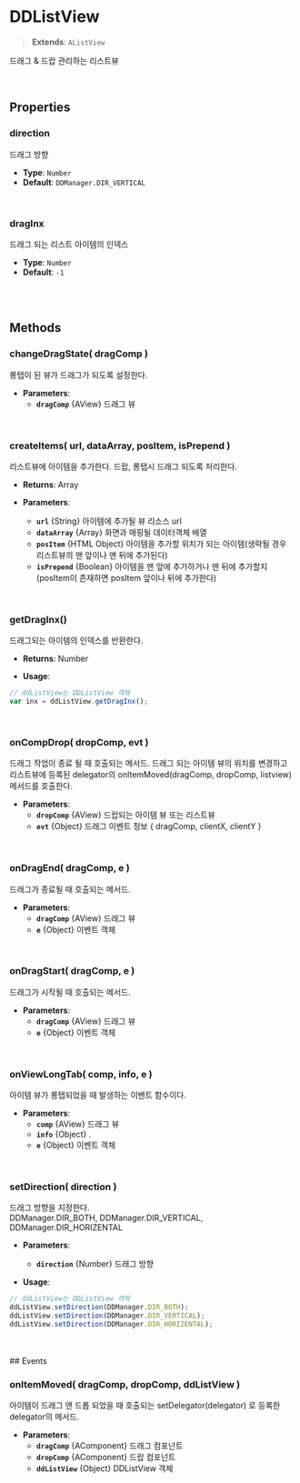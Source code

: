 # DDListView
> **Extends**: `AListView`

드래그 & 드랍 관리하는 리스트뷰

<br/>

## Properties


### direction

드래그 방향

* **Type**: `Number`
* **Default**: `DDManager.DIR_VERTICAL`

<br/>

### dragInx

드래그 되는 리스트 아이템의 인덱스

* **Type**: `Number`
* **Default**: `-1`

<br/>
<br/>

## Methods

### changeDragState( dragComp )

롱탭이 된 뷰가 드래그가 되도록 설정한다.

* **Parameters**: 
	* **`dragComp`** {AView} 드래그 뷰

<br/>

### createItems( url, dataArray, posItem, isPrepend )

리스트뷰에 아이템을 추가한다. 드랍, 롱탭시 드래그 되도록 처리한다.

* **Returns**: Array

* **Parameters**: 
	* **`url`** {String} 아이템에 추가될 뷰 리소스 url
	* **`dataArray`** {Array} 화면과 매핑될 데이터객체 배열
	* **`posItem`** {HTML Object} 아이템을 추가할 위치가 되는 아이템(생략될 경우 리스트뷰의 맨 앞이나 맨 뒤에 추가된다)
	* **`isPrepend`** {Boolean} 아이템을 맨 앞에 추가하거나 맨 뒤에 추가할지(posItem이 존재하면 posItem 앞이나 뒤에 추가한다)

<br/>

### getDragInx()

드래그되는 아이템의 인덱스를 반환한다.

* **Returns**: Number

* **Usage**: 
```js
// ddListView는 DDListView 객체
var inx = ddListView.getDragInx();
```

<br/>

### onCompDrop( dropComp, evt )

드래그 작업이 종료 될 때 호출되는 메서드. 드래그 되는 아이템 뷰의 위치를 변경하고 리스트뷰에 등록된 delegator의 onItemMoved(dragComp, dropComp, listview) 메서드를 호출한다.

* **Parameters**: 
	* **`dropComp`** {AView} 드랍되는 아이템 뷰 또는 리스트뷰
	* **`evt`** {Object} 드래그 이벤트 정보 { dragComp, clientX, clientY }

<br/>

### onDragEnd( dragComp, e )

드래그가 종료될 때 호출되는 메서드.

* **Parameters**: 
	* **`dragComp`** {AView} 드래그 뷰
	* **`e`** {Object} 이벤트 객체

<br/>

### onDragStart( dragComp, e )

드래그가 시작될 때 호출되는 메서드.

* **Parameters**: 
	* **`dragComp`** {AView} 드래그 뷰
	* **`e`** {Object} 이벤트 객체

<br/>

### onViewLongTab( comp, info, e )

아이템 뷰가 롱탭되었을 때 발생하는 이벤트 함수이다.

* **Parameters**: 
	* **`comp`** {AView} 드래그 뷰
	* **`info`** {Object} .
	* **`e`** {Object} 이벤트 객체

<br/>

### setDirection( direction )

드래그 방향을 지정한다.<br/>DDManager.DIR_BOTH, DDManager.DIR_VERTICAL, DDManager.DIR_HORIZENTAL

* **Parameters**: 
	* **`direction`** {Number} 드래그 방향

* **Usage**: 
```js
// ddListView는 DDListView 객체
ddListView.setDirection(DDManager.DIR_BOTH);
ddListView.setDirection(DDManager.DIR_VERTICAL);
ddListView.setDirection(DDManager.DIR_HORIZENTAL);
```

<br/>
<br/>
## Events


### onItemMoved( dragComp, dropComp, ddListView )

아이템이 드래그 앤 드롭 되었을 때 호출되는 setDelegator(delegator) 로 등록한 delegator의 메서드.

* **Parameters**: 
	* **`dragComp`** {AComponent} 드래그 컴포넌트
	* **`dropComp`** {AComponent} 드랍 컴포넌트
	* **`ddListView`** {Object} DDListView 객체

<br/>


